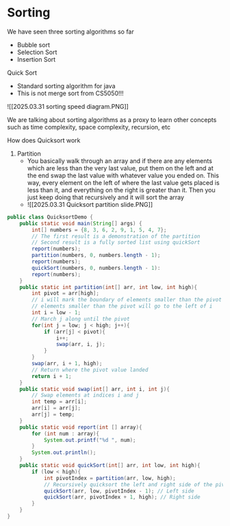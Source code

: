 
# Sorting
We have seen three sorting algorithms so far
- Bubble sort
- Selection Sort
- Insertion Sort

Quick Sort
- Standard sorting algorithm for java
- This is not merge sort from CS5050!!!

![[2025.03.31 sorting speed diagram.PNG]]

We are talking about sorting algorithms as a proxy to learn other concepts such as time complexity, space complexity, recursion, etc

How does Quicksort work
1) Partition
	- You basically walk through an array and if there are any elements which are less than the very last value, put them on the left and at the end swap the last value with whatever value you ended on. This way, every element on the left of where the last value gets placed is less than it, and everything on the right is greater than it. Then you just keep doing that recursively and it will sort the array
	- ![[2025.03.31 Quicksort partition slide.PNG]]

```java
public class QuicksortDemo {
	public static void main(String[] args) {
		int[] numbers = {8, 3, 6, 2, 9, 1, 5, 4, 7};
		// The first result is a demonstration of the partition
		// Second result is a fully sorted list using quickSort
		report(numbers);
		partition(numbers, 0, numbers.length - 1);
		report(numbers);
		quickSort(numbers, 0, numbers.length - 1):
		report(numbers);
	}
	public static int partition(int[] arr, int low, int high){
		int pivot = arr[high];
		// i will mark the boundary of elements smaller than the pivot
		// elements smaller than the pivot will go to the left of i
		int i = low - 1;
		// March j along until the pivot
		for(int j = low; j < high; j++){
			if (arr[j] < pivot){
				i++;
				swap(arr, i, j);
			}
		}
		swap(arr, i + 1, high);
		// Return where the pivot value landed
		return i + 1;
	}
	public static void swap(int[] arr, int i, int j){
		// Swap elements at indices i and j
		int temp = arr[i];
		arr[i] = arr[j];
		arr[j] = temp;
	}
	public static void report(int [] array){
		for (int num : array){
			System.out.printf("%d ", num);
		}
		System.out.println();
	}
	public static void quickSort(int[] arr, int low, int high){
		if (low < high){
			int pivotIndex = partition(arr, low, high);
			// Recursively quicksort the left and right side of the pivot
			quickSort(arr, low, pivotIndex - 1); // Left side
			quickSort(arr, pivotIndex + 1, high); // Right side
		}
	}
}
```

